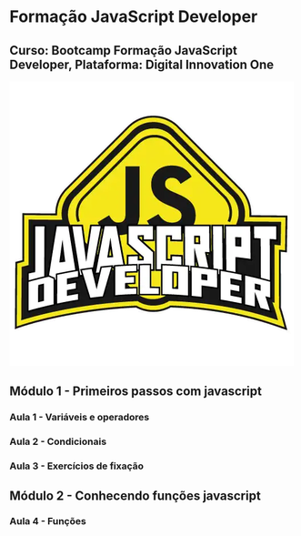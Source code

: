 # Formação JavaScript Developer
## Curso: Bootcamp Formação JavaScript Developer, Plataforma: Digital Innovation One
![imagem](/Imagens/Logo_Bootcamp.webp)

## Módulo 1 - Primeiros passos com javascript
### Aula 1 - Variáveis e operadores
### Aula 2 - Condicionais
### Aula 3 - Exercícios de fixação

## Módulo 2 - Conhecendo funções javascript
### Aula 4 - Funções
